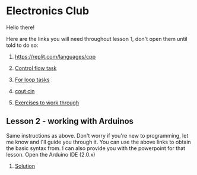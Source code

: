# Electronics Club
Hello there!

Here are the links you will need throughout lesson 1, don't open them until told to do so:

1. https://replit.com/languages/cpp

2. [Control flow task](https://replit.com/@chaitran77/BitterDefiantAmoeba#main.cpp)

3. [For loop tasks](https://replit.com/@chaitran77/summer#main.cpp)

3. [cout cin](https://replit.com/@chaitran77/InsignificantPotableScientificcomputing#main.cpp)

4. [Exercises to work through](https://www.codecademy.com/resources/blog/c-plus-plus-code-challenges-for-beginners)

## Lesson 2 - working with Arduinos
Same instructions as above. Don't worry if you're new to programming, let me know and I'll guide you through it. You can use the above links to obtain the basic syntax from. I can also provide you with the powerpoint for that lesson.
Open the Arduino IDE (2.0.x)

1. [Solution](https://github.com/Chaitran77/electronicsClub/blob/main/photoresistorRelaySwitching.ino)
